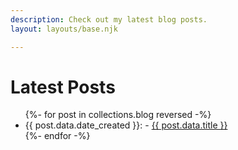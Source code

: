 ```yaml
---
description: Check out my latest blog posts.
layout: layouts/base.njk

---
```


# Latest Posts

<ul>
    {%- for post in collections.blog reversed -%}
    <li>{{ post.data.date_created }}: - <a href="{{ post.url }}">{{ post.data.title }}</a></li>
    {%- endfor -%}
</ul>
